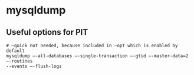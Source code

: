 # mysqldump 

## Useful options for PIT 

```
# —quick not needed, because included in —opt which is enabled by default 
mysqldump —-all-databases —-single-transaction —-gtid —-master-data=2 —-routines 
--events —-flush-logs
```
